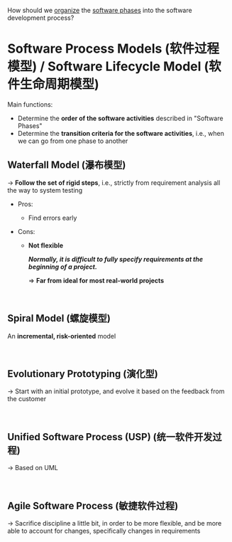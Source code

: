 How should we <u>organize</u> the <u>software phases</u> into the software development process?

# Software Process Models (软件过程模型) / Software Lifecycle Model (软件生命周期模型)

Main functions:

* Determine the **order of the software activities** described in "Software Phases"
* Determine the **transition criteria for the software activities**, i.e., when we can go from one phase to another

## Waterfall Model (瀑布模型)

-> **Follow the set of rigid steps**, i.e., strictly from requirement analysis all the way to system testing

* Pros:

  * Find errors early

* Cons:

  * **Not flexible**

    ***Normally, it is difficult to fully specify requirements at the beginning of a project.***

    => **Far from ideal for most real-world projects**

<br>

## Spiral Model (螺旋模型)

An **incremental, risk-oriented** model



<br>

## Evolutionary Prototyping (演化型)

-> Start with an initial prototype, and evolve it based on the feedback from the customer

<br>

## Unified Software Process (USP) (统一软件开发过程)

-> Based on UML

<br>

## Agile Software Process (敏捷软件过程)

-> Sacrifice discipline a little bit, in order to be more flexible, and be more able to account for changes, specifically changes in requirements


